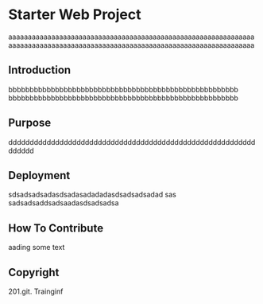 # Starter Web Project
 aaaaaaaaaaaaaaaaaaaaaaaaaaaaaaaaaaaaaaaaaaaaaaaaaaaaaaaaaaaaaaa
 aaaaaaaaaaaaaaaaaaaaaaaaaaaaaaaaaaaaaaaaaaaaaaaaaaaaaaaaaaaaaaa
## Introduction
bbbbbbbbbbbbbbbbbbbbbbbbbbbbbbbbbbbbbbbbbbbbbbbbbbbbbb
bbbbbbbbbbbbbbbbbbbbbbbbbbbbbbbbbbbbbbbbbbbbbbbbbbbbbb
## Purpose
dddddddddddddddddddddddddddddddddddddddddddddddddddddddddddddddd
## Deployment
sdsadsadsadasdsadasadadadasdsadsadsadad
sas
sadsadsaddsadsaadasdsadsadsa

## How To Contribute

aading some text

## Copyright

201.git. Trainginf